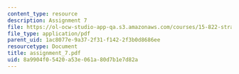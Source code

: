 ```yaml
---
content_type: resource
description: Assignment 7
file: https://ol-ocw-studio-app-qa.s3.amazonaws.com/courses/15-822-strategic-marketing-measurement-fall-2002/8a9904f05420a53e061a80d7b1e7d82a_assignment_7.pdf
file_type: application/pdf
parent_uid: 1ac8077e-9a37-2f31-f142-2f3b0d8686ee
resourcetype: Document
title: assignment_7.pdf
uid: 8a9904f0-5420-a53e-061a-80d7b1e7d82a
---
```

